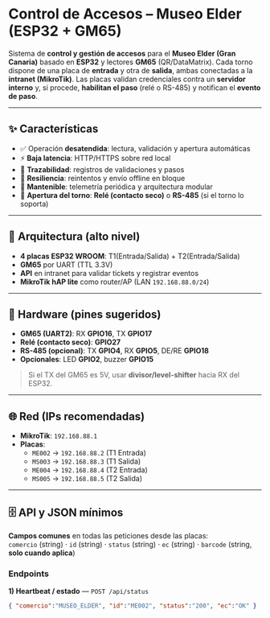 # Control de Accesos – Museo Elder (ESP32 + GM65)

Sistema de **control y gestión de accesos** para el **Museo Elder (Gran Canaria)** basado en **ESP32** y lectores **GM65** (QR/DataMatrix). Cada torno dispone de una placa de **entrada** y otra de **salida**, ambas conectadas a la **intranet (MikroTik)**. Las placas validan credenciales contra un **servidor interno** y, si procede, **habilitan el paso** (relé o RS-485) y notifican el **evento de paso**.

---

## ✨ Características
- ✅ Operación **desatendida**: lectura, validación y apertura automáticas  
- ⚡ **Baja latencia**: HTTP/HTTPS sobre red local  
- 🧾 **Trazabilidad**: registros de validaciones y pasos  
- 🔁 **Resiliencia**: reintentos y envío offline en bloque  
- 🔧 **Mantenible**: telemetría periódica y arquitectura modular  
- 🔌 **Apertura del torno**: **Relé (contacto seco)** o **RS-485** (si el torno lo soporta)

---

## 🧭 Arquitectura (alto nivel)
- **4 placas ESP32 WROOM**: T1(Entrada/Salida) + T2(Entrada/Salida)  
- **GM65** por UART (TTL 3.3V)  
- **API** en intranet para validar tickets y registrar eventos  
- **MikroTik hAP lite** como router/AP (LAN `192.168.88.0/24`)

---

## 🔩 Hardware (pines sugeridos)
- **GM65 (UART2)**: RX **GPIO16**, TX **GPIO17**  
- **Relé (contacto seco)**: **GPIO27**  
- **RS-485 (opcional)**: TX **GPIO4**, RX **GPIO5**, DE/RE **GPIO18**  
- **Opcionales**: LED **GPIO2**, buzzer **GPIO15**  
> Si el TX del GM65 es 5V, usar **divisor/level-shifter** hacia RX del ESP32.

---

## 🌐 Red (IPs recomendadas)
- **MikroTik**: `192.168.88.1`  
- **Placas**:  
  - `ME002` → `192.168.88.2` (T1 Entrada)  
  - `MS003` → `192.168.88.3` (T1 Salida)  
  - `ME004` → `192.168.88.4` (T2 Entrada)  
  - `MS005` → `192.168.88.5` (T2 Salida)

---

## 🗄️ API y JSON mínimos

**Campos comunes** en todas las peticiones desde las placas:  
`comercio` (string) · `id` (string) · `status` (string) · `ec` (string) · `barcode` (string, **solo cuando aplica**)

### Endpoints

**1) Heartbeat / estado** — `POST /api/status`
```json
{ "comercio":"MUSEO_ELDER", "id":"ME002", "status":"200", "ec":"OK" }
